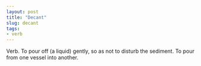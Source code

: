 ```yaml
---
layout: post
title: "Decant"
slug: decant
tags:
- verb
---
```


Verb. To pour off (a liquid) gently, so as not to disturb the sediment. To pour from one vessel into another.